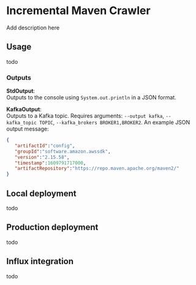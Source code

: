 # Incremental Maven Crawler
Add description here

## Usage
todo

### Outputs
**StdOutput**:   
Outputs to the console using `System.out.println` in a JSON format.

**KafkaOutput**:  
Outputs to a Kafka topic. Requires arguments: `--output kafka`, `--kafka_topic TOPIC`, `--kafka_brokers BROKER1,BROKER2`.
An example JSON output message:
```json
{
   "artifactId":"config",
   "groupId":"software.amazon.awssdk",
   "version":"2.15.58",
   "timestamp":1609791717000,
   "artifactRepository":"https://repo.maven.apache.org/maven2/"
}
```

## Local deployment
todo

## Production deployment
todo

## Influx integration
todo